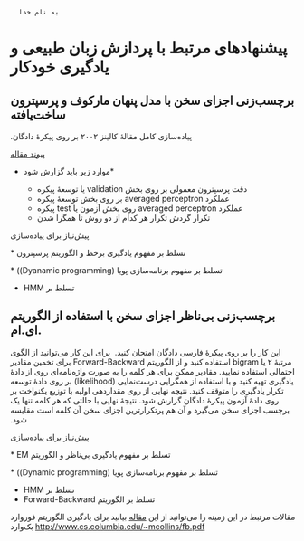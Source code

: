 	  به نام خدا
# پیشنهادهای مرتبط با  پردازش زبان طبیعی و یادگیری خودکار

## برچسب‌زنی اجزای سخن با مدل پنهان مارکوف و پرسپترون ساخت‌یافته
 &#x202b;  پیاده‌سازی کامل مقالهٔ کالینز ۲۰۰۲ بر روی پیکرهٔ دادگان.
 
 [پیوند مقاله](http://www.aclweb.org/anthology/W02-1001)
 
* موارد زیر باید گزارش شود* 

 	*   &#x202b; دقت پرسپترون معمولی بر روی بخش validation یا توسعهٔ پیکره
	*   &#x202b; عملکرد averaged perceptron  بر روی بخش توسعهٔ‌ پیکره
	*  &#x202b; عملکرد averaged perceptron  روی بخش آزمون یا test پیکره
	*  &#x202b; تکرار گردش تکرار هر کدام از دو روش تا همگرا شدن

پیش‌نیاز برای پیاده‌سازی

*‌ &#x202b; تسلط بر مفهوم یادگیری برخط و الگوریتم پرسپترون

*‌ &#x202b; تسلط بر مفهوم برنامه‌سازی پویا (Dyanamic programming))

* &#x202b; تسلط بر HMM
	
## برچسب‌زنی بی‌ناظر اجزای سخن با استفاده از الگوریتم ای.ام.
این کار را بر روی پیکرهٔ فارسی دادگان امتحان کنید.
  &#x202b; 
  برای این کار می‌توانید از الگوی مرتبهٔ ۲ یا bigram استفاده کنید
و از الگوریتم Forward-Backward برای تخمین مقادیر احتمالی استفاده نمایید.  مقادیر ممکن برای هر کلمه را به صورت واژه‌نامه‌ای روی از دادهٔ یادگیری تهیه  کنید و  با استفاده از همگرایی درست‌نمایی (likelihood)   بر روی دادهٔ‌ توسعه تکرار یادگیری را متوقف کنید. نتیجه نهایی از روی مقداردهی اولیه با توزیع یکنواخت  بر روی دادهٔ  آزمون پیکره‌ٔ دادگان گزارش شود. نتیجهٔ‌ نهایی با حالتی که هر کلمه تنها یک برچسب اجزای سخن می‌گیرد و آن هم پرتکرارترین اجزای سخن آن کلمه است مقایسه شود.


پیش‌نیاز برای پیاده‌سازی

*‌ &#x202b; تسلط بر مفهوم یادگیری بی‌ناظر و الگوریتم EM

*‌ &#x202b; تسلط بر مفهوم برنامه‌سازی پویا (Dynamic programming))

* &#x202b; تسلط بر HMM
* &#x202b; تسلط بر الگوریتم Forward-Backward

مقالات مرتبط در این زمینه را می‌توانید از این [مقاله](http://www.aclweb.org/anthology/D10-1056.pdf)
بیابید
برای یادگیری الگوریتم فوروارد بک‌وارد
http://www.cs.columbia.edu/~mcollins/fb.pdf
